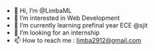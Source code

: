 - 👋 Hi, I’m @LimbaML
- 👀 I’m interested in Web Development
- 🌱 I’m currently learning prefinal year ECE @sjit
- 💞️ I’m looking for an internship
- 📫 How to reach me : limba2912@gmail.com 

<!---
LimbaML/LimbaML is a ✨ special ✨ repository because its `README.md` (this file) appears on your GitHub profile.
You can click the Preview link to take a look at your changes.
--->
